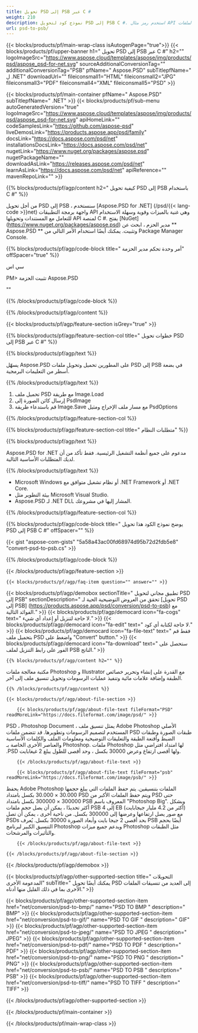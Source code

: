 ```yaml
---
title: تحويل PSD إلى PSB عبر C #
weight: 210
description: نموذج كود لتحويل PSD إلى PSB C #. استخدم رمز مثال API لملفات PSD الدفعية لتحويل PSB داخل VB.NET أو Asp.NET أو أي تطبيق قائم على .NET.
url: psd-to-psb/
---
```


{{< blocks/products/pf/main-wrap-class isAutogenPage="true">}}
{{< blocks/products/pf/upper-banner h1=" تحويل PSD إلى PSB عبر C #" h2="" logoImageSrc="https://www.aspose.cloud/templates/aspose/img/products/psd/aspose_psd-for-net.svg" sourceAdditionalConversionTag="" additionalConversionTag="PSB" pfName=" Aspose.PSD" subTitlepfName=" ل .NET" downloadUrl="" fileiconsmall1="HTML" fileiconsmall2="JPG" fileiconsmall3="PDF" fileiconsmall4="XML" fileiconsmall5="PSD" >}}

{{< blocks/products/pf/main-container pfName=" Aspose.PSD" subTitlepfName=" .NET" >}}
{{< blocks/products/pf/sub-menu autoGeneratedVersion="true" logoImageSrc="https://www.aspose.cloud/templates/aspose/img/products/psd/aspose_psd-for-net.svg" apiHomeLink="" codeSamplesLink="https://github.com/aspose-psd" liveDemosLink="https://products.aspose.app/psd/family" docsLink="https://docs.aspose.com/psd/net" installationsDocsLink="https://docs.aspose.com/psd/net" nugetLink="https://www.nuget.org/packages/aspose.psd" nugetPackageName="" downloadAsLink="https://releases.aspose.com/psd/net" learnAsLink="https://docs.aspose.com/psd/net" apiReference="" mavenRepoLink="" >}}

{{% blocks/products/pf/agp/content h2=" كيفية تحويل PSD إلى PSB باستخدام C #" %}}

 من أجل تحويل PSD إلى PSB ، سنستخدم
 [Aspose.PSD for .NET] (/psd/{{< lang-code >}}net)
 واجهة برمجة التطبيقات API وهي غنية بالميزات وقوية وسهلة الاستخدام للتعامل مع المستندات وتحويلها API لمنصة C #. يفتح
 [NuGet] (https://www.nuget.org/packages/aspose.psd)
 مدير الحزم ، ابحث عن
 ** Aspose.PSD **
 وتثبيت. يمكنك أيضًا استخدام الأمر التالي من Package Manager Console.

{{% blocks/products/pf/agp/code-block title=" أمر وحدة تحكم مدير الحزمة" offSpacer="true" %}}

سي اس

PM> تثبيت الحزمة Aspose.PSD

""

{{% /blocks/products/pf/agp/code-block %}}

{{% /blocks/products/pf/agp/content %}}

{{< blocks/products/pf/agp/feature-section isGrey="true" >}}

{{% blocks/products/pf/agp/feature-section-col title=" خطوات تحويل PSD إلى PSB عبر C #" %}}

{{% blocks/products/pf/agp/text %}}

 يسهّل Aspose.PSD على المطورين تحميل وتحويل ملفات PSD إلى PSB في بضعة أسطر من التعليمات البرمجية.

{{% /blocks/products/pf/agp/text %}}

1. تحميل ملف PSD مع طريقة Image.Load
1. إرسال كائن الصورة إلى PsdImage
1. قم باستدعاء طريقة Image.Save مع مسار ملف الإخراج ومثيل PsdOptions

{{% /blocks/products/pf/agp/feature-section-col %}}

{{% blocks/products/pf/agp/feature-section-col title=" متطلبات النظام" %}}

{{% blocks/products/pf/agp/text %}}

 Aspose.PSD for .NET مدعوم على جميع أنظمة التشغيل الرئيسية. فقط تأكد من أن لديك المتطلبات الأساسية التالية.

{{% /blocks/products/pf/agp/text %}}

- Microsoft Windows أو نظام تشغيل متوافق مع .NET Framework أو .NET Core.
- بيئة التطوير مثل Microsoft Visual Studio.
- Aspose.PSD لـ .NET DLL المشار إليها في مشروعك.

{{% /blocks/products/pf/agp/feature-section-col %}}

{{% blocks/products/pf/agp/code-block title=" يوضح نموذج الكود هذا تحويل PSD إلى PSB C #" offSpacer="" %}}

{{< gist "aspose-com-gists" "5a58a43ac00fd68974d95b72d2fdb5e8" "convert-psd-to-psb.cs" >}}

{{% /blocks/products/pf/agp/code-block %}}

{{< /blocks/products/pf/agp/feature-section >}}

    {{< blocks/products/pf/agp/faq-item question="" answer="" >}}
 

<!-- aboutfile Starts -->

{{< blocks/products/pf/agp/demobox sectionTitle=" تطبيق مجاني لتحويل PSD إلى PSB" sectionDescription=" تحقق من العروض التوضيحية الحية لـ [تحويل PSD إلى PSB] (https://products.aspose.app/psd/conversion/psd-to-psb) مع الفوائد التالية." >}}
        {{< blocks/products/pf/agp/democard icon="fa-cogs" text=" لا حاجة لتنزيل أو إعداد أي شيء." >}}
        {{< blocks/products/pf/agp/democard icon="fa-edit" text=" لا حاجة لكتابة أي كود." >}}
        {{< blocks/products/pf/agp/democard icon="fa-file-text" text=" فقط قم بتحميل ملف PSD واضغط على \"Convert\" button." >}}
        {{< blocks/products/pf/agp/democard icon="fa-download" text=" ستحصل على الفور على رابط التنزيل لملف PSB الناتج." >}}

    {{% blocks/products/pf/agp/content h2="" %}}

 مكتبة معالجة ملفات Photoshop و Illustrator مع القدرة على إنشاء وتحرير خصائص الطبقة وإضافة علامات مائية وتنفيذ عمليات الرسومات وتحويل تنسيق ملف إلى آخر.



    {{% /blocks/products/pf/agp/content %}}

    {{< blocks/products/pf/agp/about-file-section >}}

        {{< blocks/products/pf/agp/about-file-text fileFormat="PSD" readMoreLink="https://docs.fileformat.com/image/psd/" >}}
PSD ، Photoshop Document ، يمثل تنسيق ملف Adobe Photoshop الأصلي المستخدم لتصميم الرسومات وتطويرها. قد تتضمن ملفات PSD طبقات الصورة وطبقات الضبط وأقنعة الطبقة والتعليقات التوضيحية ومعلومات الملف والكلمات الأساسية والعناصر الأخرى الخاصة بـ Photoshop. ملفات Photoshop لها امتداد افتراضي مثل .PSD ولها أقصى ارتفاع وعرض 30000 بكسل ، وحد أقصى للطول يبلغ 2 غيغابايت.

        {{< /blocks/products/pf/agp/about-file-text >}}

        {{< blocks/products/pf/agp/about-file-text fileFormat="psb" readMoreLink="https://docs.fileformat.com/image/psb/" >}}
يحفظ Adobe Photoshop الملفات بتنسيقين. يتم حفظ الملفات التي يبلغ حجمها 30.000 × 30.000 بكسل بامتداد PSD ويتم حفظ الملفات الأكبر من PSD حتى 300000 × 300000 بكسل بامتداد PSB المعروف باسم "Photoshop Big". وبشكل أكثر تحديدًا ، يمكن أن يصل حجم ملفات PSB إلى 4 EB (أكثر من 4.2 مليار جيجابايت) مع صور يصل ارتفاعها وعرضها إلى 300000 بكسل. من ناحية أخرى ، يمكن أن تصل PSDs بحد أقصى 2 جيجا بايت وأبعاد الصورة 30000 بكسل. يُعرف PSB أيضًا بحجم التنسيق الكبير لبرنامج Photoshop ويدعم جميع ميزات Photoshop مثل الطبقات والتأثيرات والمرشحات.

        {{< /blocks/products/pf/agp/about-file-text >}}

    {{< /blocks/products/pf/agp/about-file-section >}}

{{< /blocks/products/pf/agp/demobox >}}

<!-- aboutfile Ends -->

{{< blocks/products/pf/agp/other-supported-section title=" التحويلات المدعومة الأخرى" subTitle=" يمكنك أيضًا تحويل PSD إلى العديد من تنسيقات الملفات الأخرى بما في ذلك القليل منها أدناه." >}}

{{< blocks/products/pf/agp/other-supported-section-item href="net/conversion/psd-to-bmp/" name="PSD TO BMP " description=" BMP" >}}
{{< blocks/products/pf/agp/other-supported-section-item href="net/conversion/psd-to-gif/" name="PSD TO GIF " description=" GIF" >}}
{{< blocks/products/pf/agp/other-supported-section-item href="net/conversion/psd-to-jpeg/" name="PSD TO JPEG " description=" JPEG" >}}
{{< blocks/products/pf/agp/other-supported-section-item href="net/conversion/psd-to-pdf/" name="PSD TO PDF " description=" PDF" >}}
{{< blocks/products/pf/agp/other-supported-section-item href="net/conversion/psd-to-png/" name="PSD TO PNG " description=" PNG" >}}
{{< blocks/products/pf/agp/other-supported-section-item href="net/conversion/psd-to-psb/" name="PSD TO PSB " description=" PSB" >}}
{{< blocks/products/pf/agp/other-supported-section-item href="net/conversion/psd-to-tiff/" name="PSD TO TIFF " description=" TIFF" >}}

{{< /blocks/products/pf/agp/other-supported-section >}}

{{< /blocks/products/pf/main-container >}}
    
{{< /blocks/products/pf/main-wrap-class >}}
